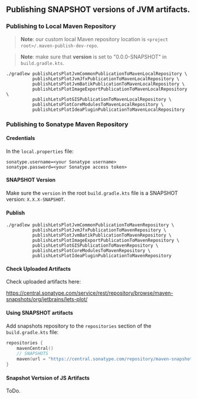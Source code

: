 ## Publishing SNAPSHOT versions of JVM artifacts.

### Publishing to Local Maven Repository

> **Note**: our custom local Maven repository location is `<project root>/.maven-publish-dev-repo`.

> **Note**: make sure that **version** is set to "0.0.0-SNAPSHOT" in `build.gradle.kts`.

```shell
./gradlew publishLetsPlotJvmCommonPublicationToMavenLocalRepository \
          publishLetsPlotJvmJfxPublicationToMavenLocalRepository \
          publishLetsPlotJvmBatikPublicationToMavenLocalRepository \
          publishLetsPlotImageExportPublicationToMavenLocalRepository \
          publishLetsPlotGISPublicationToMavenLocalRepository \
          publishLetsPlotCoreModulesToMavenLocalRepository \
          publishLetsPlotIdeaPluginPublicationToMavenLocalRepository

```

### Publishing to Sonatype Maven Repository

#### Credentials

In the `local.properties` file:
```properties
sonatype.username=<your Sonatype username>
sonatype.password=<your Sonatype access token>
```

#### SNAPSHOT Version

Make sure the `version` in the root `build.gradle.kts` file is a SNAPSHOT version: `X.X.X-SNAPSHOT`.

#### Publish

```shell
./gradlew publishLetsPlotJvmCommonPublicationToMavenRepository \
          publishLetsPlotJvmJfxPublicationToMavenRepository \
          publishLetsPlotJvmBatikPublicationToMavenRepository \
          publishLetsPlotImageExportPublicationToMavenRepository \
          publishLetsPlotGISPublicationToMavenRepository \
          publishLetsPlotCoreModulesToMavenRepository \
          publishLetsPlotIdeaPluginPublicationToMavenRepository
```

#### Check Uploaded Artifacts

Check uploaded artifacts here:

https://central.sonatype.com/service/rest/repository/browse/maven-snapshots/org/jetbrains/lets-plot/
                
#### Using SNAPSHOT artifacts

Add snapshots repository to the `repositories` section of the `build.gradle.kts` file:

```kotlin
repositories {
    mavenCentral()
    // SNAPSHOTS
    maven(url = "https://central.sonatype.com/repository/maven-snapshots/")
}
```

#### Snapshot Vertsion of JS Artifacts
ToDo.